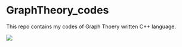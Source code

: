 # GraphTheory_codes
This repo contains my codes of Graph Thoery written C++ language.

![](https://adatis.co.uk/wp-content/uploads/Black-n-White.png)
